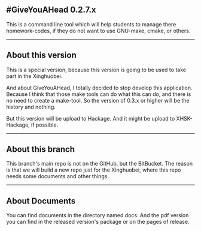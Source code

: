#GiveYouAHead 0.2.7.x
---

This is a command line tool which will help students to manage there homework-codes, if they do not want to use GNU-make, cmake, or others.

---

## About this version

This is a special version, because this version is going to be used to take part in the Xinghuobei.

And about GiveYouAHead, I totally decided to stop develop this application. Because I think that those make tools can do what this can do, and there is no need to create a make-tool. So the version of 0.3.x or higher will be the history and nothing.

But this version will be upload to Hackage. And it might be upload to XHSK-Hackage, if possible.

---


## About this branch

This branch's main repo is not on the GitHub, but the BitBucket. The reason is that we will build a new repo just for the Xinghuobei, where this repo needs some documents and other things.

---

## About Documents

You can find documents in the directory named docs. And the pdf version you can find in the released version's package or on the pages of release.  
